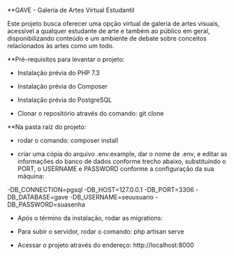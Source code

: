 **GAVE - Galeria de Artes Virtual Estudantil

Este projeto busca oferecer uma opção virtual de galeria de artes visuais, acessível a qualquer estudante de arte e também ao público em geral, disponibilizando conteúdo e um ambiente de debate sobre conceitos relacionados às artes como um todo.

**Pré-requisitos para levantar o projeto:

- Instalação prévia do PHP 7.3

- Instalação prévia do Composer

- Instalação prévia do PostgreSQL

- Clonar o repositório através do comando: git clone

**Na pasta raíz do projeto:

- rodar o comando: composer install

- criar uma cópia do arquivo .env.example, dar o nome de .env, e editar as informações do banco de dados conforme trecho abaixo, substituindo o PORT, o USERNAME e PASSWORD conforme a configuração da sua máquina:

-DB_CONNECTION=pgsql
-DB_HOST=127.0.0.1
-DB_PORT=3306
-DB_DATABASE=gave
-DB_USERNAME=seuusuario
-DB_PASSWORD=suasenha

- Após o término da instalação, rodar as migrations:

- Para subir o servidor, rodar o comando: php artisan serve

- Acessar o projeto através do endereço: http://localhost:8000
